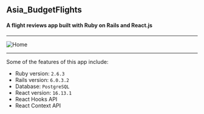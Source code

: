## Asia_BudgetFlights
#### A flight reviews app built with Ruby on Rails and React.js

---
![Home](https://i.imgur.com/mIxmPBW.png)

---
Some of the features of this app include:

* Ruby version: `2.6.3`
* Rails version: `6.0.3.2`
* Database: `PostgreSQL`
* React version: `16.13.1`
* React Hooks API
* React Context API